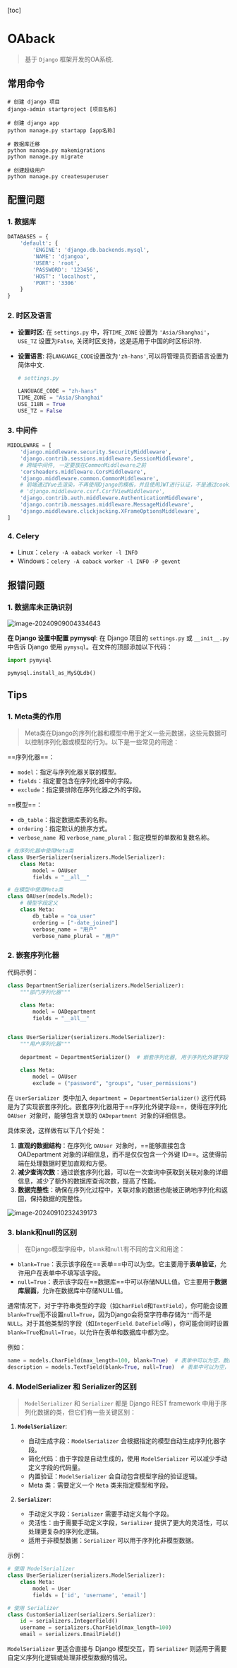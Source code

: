 [toc]

# OAback

> 基于 `Django` 框架开发的OA系统.

## 常用命令

```shell
# 创建 django 项目
django-admin startproject [项目名称]

# 创建 django app
python manage.py startapp [app名称]

# 数据库迁移
python manage.py makemigrations
python manage.py migrate

# 创建超级用户
python manage.py createsuperuser
```



## 配置问题

### 1. 数据库

```python
DATABASES = {
    'default': {
        'ENGINE': 'django.db.backends.mysql',
        'NAME': 'djangoa',
        'USER': 'root',
        'PASSWORD': '123456',
        'HOST': 'localhost',
        'PORT': '3306'
    }
}
```



### 2. 时区及语言

- **设置时区**: 在 `settings.py` 中，将`TIME_ZONE` 设置为 `'Asia/Shanghai'`，`USE_TZ` 设置为`False`, 关闭时区支持，这是适用于中国的时区标识符.

- **设置语言**: 将`LANGUAGE_CODE`设置改为`'zh-hans'`,可以将管理员页面语言设置为简体中文.

  ```python
  # settings.py
  
  LANGUAGE_CODE = "zh-hans"
  TIME_ZONE = "Asia/Shanghai"
  USE_I18N = True
  USE_TZ = False
  ```



### 3. 中间件

```python
MIDDLEWARE = [
    'django.middleware.security.SecurityMiddleware',
    'django.contrib.sessions.middleware.SessionMiddleware',
    # 跨域中间件, 一定要放在CommonMiddleware之前
    'corsheaders.middleware.CorsMiddleware',
    'django.middleware.common.CommonMiddleware',
    # 前端通过Vue去渲染，不再使用Django的模板，并且使用JWT进行认证，不是通过cookie，无需开启csrf保护
    # 'django.middleware.csrf.CsrfViewMiddleware',
    'django.contrib.auth.middleware.AuthenticationMiddleware',
    'django.contrib.messages.middleware.MessageMiddleware',
    'django.middleware.clickjacking.XFrameOptionsMiddleware',
]
```



### 4. Celery

- Linux：`celery -A oaback worker -l INFO`
- Windows：`celery -A oaback worker -l INFO -P gevent`



## 报错问题

### 1. 数据库未正确识别

![image-20240909004334643](assets/image-20240909004334643.png)

**在 Django 设置中配置 pymysql**: 在 Django 项目的 `settings.py` 或 `__init__.py` 中告诉 Django 使用 `pymysql`。在文件的顶部添加以下代码：

```python
import pymysql

pymysql.install_as_MySQLdb()
```





## Tips

### 1. Meta类的作用

> Meta类在Django的序列化器和模型中用于定义一些元数据，这些元数据可以控制序列化器或模型的行为。以下是一些常见的用途：

==序列化器==：

- `model`：指定与序列化器关联的模型。
- `fields`：指定要包含在序列化器中的字段。
- `exclude`：指定要排除在序列化器之外的字段。

==模型==：  

- `db_table`：指定数据库表的名称。
- `ordering`：指定默认的排序方式。
- `verbose_name `和 `verbose_name_plural`：指定模型的单数和复数名称。

```python
# 在序列化器中使用Meta类
class UserSerializer(serializers.ModelSerializer):
    class Meta:
        model = OAUser
        fields = "__all__"

# 在模型中使用Meta类
class OAUser(models.Model):
    # 模型字段定义
    class Meta:
        db_table = "oa_user"
        ordering = ["-date_joined"]
        verbose_name = "用户"
        verbose_name_plural = "用户"
```



### 2. 嵌套序列化器

代码示例：

```python
class DepartmentSerializer(serializers.ModelSerializer):
    """部门序列化器"""
    
    class Meta:
        model = OADepartment
        fields = "__all__"


class UserSerializer(serializers.ModelSerializer):
    """用户序列化器"""
    
    department = DepartmentSerializer()  # 嵌套序列化器, 用于序列化外键字段
    
    class Meta:
        model = OAUser
        exclude = ("password", "groups", "user_permissions")
```

  在 `UserSerializer `类中加入 `department = DepartmentSerializer()` 这行代码是为了实现嵌套序列化。嵌套序列化器用于==序列化外键字段==，使得在序列化 `OAUser `对象时，能够包含关联的 `OADepartment `对象的详细信息。  

具体来说，这样做有以下几个好处：

1. **直观的数据结构**：在序列化 `OAUser `对象时，==能够直接包含 OADepartment 对象的详细信息，而不是仅仅包含一个外键 ID==。这使得前端在处理数据时更加直观和方便。  
2. **减少查询次数**：通过嵌套序列化器，可以在一次查询中获取到关联对象的详细信息，减少了额外的数据库查询次数，提高了性能。  
3. **数据完整性**：确保在序列化过程中，关联对象的数据也能被正确地序列化和返回，保持数据的完整性。

![image-20240910232439173](assets/image-20240910232439173.png)



### 3. blank和null的区别

> 在Django模型字段中，`blank`和`null`有不同的含义和用途：

- `blank=True`：表示该字段在==表单==中可以为空。它主要用于**表单验证**，允许用户在表单中不填写该字段。
- `null=True`：表示该字段在==数据库==中可以存储NULL值。它主要用于**数据库层面**，允许在数据库中存储NULL值。

通常情况下，对于字符串类型的字段（如`CharField`和`TextField`），你可能会设置`blank=True`而不设置`null=True`，因为Django会将空字符串存储为`""`而不是`NULL`。对于其他类型的字段（如`IntegerField`. `DateField`等），你可能会同时设置`blank=True`和`null=True`，以允许在表单和数据库中都为空。

例如：

```python
name = models.CharField(max_length=100, blank=True)  # 表单中可以为空，数据库中存储为空字符串
description = models.TextField(blank=True, null=True)  # 表单中可以为空，数据库中存储为NULL
```



### 4. ModelSerializer 和 Serializer的区别

> `ModelSerializer` 和 `Serializer` 都是 Django REST framework 中用于序列化数据的类，但它们有一些关键区别：

1. **`ModelSerializer`**:
   - 自动生成字段：`ModelSerializer` 会根据指定的模型自动生成序列化器字段。
   - 简化代码：由于字段是自动生成的，使用 `ModelSerializer` 可以减少手动定义字段的代码量。
   - 内置验证：`ModelSerializer` 会自动包含模型字段的验证逻辑。
   - Meta 类：需要定义一个 `Meta` 类来指定模型和字段。

2. **`Serializer`**:
   - 手动定义字段：`Serializer` 需要手动定义每个字段。
   - 灵活性：由于需要手动定义字段，`Serializer` 提供了更大的灵活性，可以处理更复杂的序列化逻辑。
   - 适用于非模型数据：`Serializer` 可以用于序列化非模型数据。

示例：

```python
# 使用 ModelSerializer
class UserSerializer(serializers.ModelSerializer):
    class Meta:
        model = User
        fields = ['id', 'username', 'email']

# 使用 Serializer
class CustomSerializer(serializers.Serializer):
    id = serializers.IntegerField()
    username = serializers.CharField(max_length=100)
    email = serializers.EmailField()
```

`ModelSerializer` 更适合直接与 Django 模型交互，而 `Serializer` 则适用于需要自定义序列化逻辑或处理非模型数据的情况。
